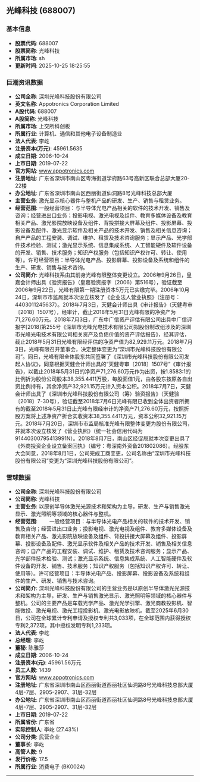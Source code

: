## 光峰科技 (688007)

### 基本信息

- **股票代码**: 688007
- **股票简称**: 光峰科技
- **所属市场**: sh
- **更新时间**: 2025-10-25 18:25:55

### 巨潮资讯数据

- **公司全称**: 深圳光峰科技股份有限公司
- **英文名称**: Appotronics Corporation Limited
- **A股代码**: 688007
- **A股简称**: 光峰科技
- **所属市场**: 上交所科创板
- **所属行业**: 计算机、通信和其他电子设备制造业
- **法人代表**: 李屹
- **注册资本(万元)**: 45961.5635
- **成立日期**: 2006-10-24
- **上市日期**: 2019-07-22
- **官方网站**: www.appotronics.com
- **注册地址**: 广东省深圳市南山区粤海街道学府路63号高新区联合总部大厦20-22楼
- **办公地址**: 广东省深圳市南山区西丽街道仙洞路8号光峰科技总部大厦
- **主营业务**: 激光显示核心器件与整机产品的研发、生产、销售与租赁业务。
- **经营范围**: 一般经营项目：与半导体光电产品相关的软件的技术开发、销售及咨询；经营进出口业务；投影电视、激光电视及组件、教育多媒体设备及教育相关产品、激光影院放映设备及组件、背投拼接大屏幕及组件、投影屏幕、投影设备及配件、激光显示软件及相关产品的技术开发、销售及相关信息咨询；自产产品的工程安装、调试、维护、租赁及技术咨询服务；显示产品、光学部件技术检验、测试；激光显示系统、信息集成系统、人工智能硬件及软件设备的开发、销售、技术服务；知识产权服务（包括知识产权许可、转让、使用等）。许可经营项目：半导体光电产品、投影屏幕、投影设备及系统和组件的生产、研发、销售与技术咨询。
- **公司简介**: 光峰科技系由其前身光峰有限整体变更设立。2006年9月26日，皇嘉会计师出具《验资报告》（皇嘉验资报字（2006）第516号），验证截至2006年9月22日，光峰有限第一期注册资本5万元已实缴完毕。2006年10月24日，深圳市市监局就本次设立核发了《企业法人营业执照》（注册号：4403011245637）。2018年7月3日，天健会计师出具《审计报告》（天健粤审〔2018〕1507号），经审计，截止2018年5月31日光峰有限的净资产为71,276.60万元。2018年7月3日，广东中广信资产评估有限公司出具中广信评报字[2018]第255号《深圳市光峰光电技术有限公司拟股份制改组涉及的深圳市光峰光电技术有限公司相关资产及负债价值的资产评估报告》，经其评估，截止2018年5月31日光峰有限经评估的净资产值为82,929.11万元。2018年7月3日，光峰有限召开董事会，决定整体变更为“深圳市光峰科技股份有限公司”。同日，光峰有限全体股东共同签署了《深圳市光峰科技股份有限公司发起人协议》，同意根据天健会计师出具的“天健粤审〔2018〕1507号”《审计报告》，以截止2018年5月31日的净资产71,276.60万元作为出资，按1.8583:1的比例折为股份公司股本38,355.4411万股，每股面值1元，由各股东按原各自出资比例持有，其余净资产32,921.15万元计入资本公积。2018年7月7日，天健会计师出具了《深圳市光峰科技股份有限公司（筹）验资报告》（天健验〔2018〕7-30号），验证截至2018年7月6日光峰有限已收到全体出资者所拥有的截至2018年5月31日止光峰有限经审计的净资产71,276.60万元，按照折股方案将上述净资产折合实收资本38,355.4411万元，资本公积32,921.15万元。2018年7月20日，深圳市市监局核准光峰有限整体变更为股份有限公司，并就本次设立核发了《营业执照》（统一社会信用代码为91440300795413991N）。2018年8月7日，南山区经促局就本次变更出具了《外商投资企业设立备案回执》（编号：粤深南外资备201802086）。经股东大会同意，2018年8月1日，公司完成工商变更，公司名称由“深圳市光峰科技股份有限公司”变更为“深圳光峰科技股份有限公司”。

### 雪球数据

- **公司全称**: 深圳光峰科技股份有限公司
- **公司简称**: 光峰科技
- **主营业务**: 以原创半导体激光光源技术和架构为主导，研发、生产与销售激光显示、激光照明等领域的核心器件与整机。
- **经营范围**: 　　一般经营项目：与半导体光电产品相关的软件的技术开发、销售及咨询；经营进出口业务；投影电视、激光电视及组件、教育多媒体设备及教育相关产品、激光影院放映设备及组件、背投拼接大屏幕及组件、投影屏幕、投影设备及配件、激光显示软件及相关产品的技术开发、销售及相关信息咨询；自产产品的工程安装、调试、维护、租赁及技术咨询服务；显示产品、光学部件技术检验、测试；激光显示系统、信息集成系统、人工智能硬件及软件设备的开发、销售、技术服务；知识产权服务（包括知识产权许可、转让、使用等）。许可经营项目：半导体光电产品、投影屏幕、投影设备及系统和组件的生产、研发、销售与技术咨询。
- **公司简介**: 深圳光峰科技股份有限公司的主营业务是以原创半导体激光光源技术和架构为主导，研发、生产与销售激光显示、激光照明等领域的核心器件与整机。公司的主要产品是车载光学产品、激光光学引擎、激光商教投影机、智能微投、激光电视、激光工程投影机、激光电影放映机。截至2025年6月30日，公司在全球累计专利申请及授权专利共3,033项，在全球范围内获得授权专利2,372项，其中授权发明专利1,233项。
- **法人代表**: 李屹
- **总经理**: 李屹
- **董秘**: 陈雅莎
- **成立日期**: 2006-10-24
- **注册资本(元)**: 45961.56万元
- **员工人数**: 1439
- **官方网站**: www.appotronics.com
- **注册地址**: 广东省深圳市南山区西丽街道西丽社区仙洞路8号光峰科技总部大厦4层-7层、2905-2907、31层-32层
- **办公地址**: 广东省深圳市南山区西丽街道西丽社区仙洞路8号光峰科技总部大厦4层-7层、2905-2907、31层-32层
- **上市日期**: 2019-07-22
- **所属省份**: 广东省
- **实际控制人**: 李屹 (27.43%)
- **公司分类**: 民营企业
- **董事长**: 李屹
- **高管人数**: 9
- **发行价格**: 17.5
- **所属行业**: 消费电子 (BK0024)

---